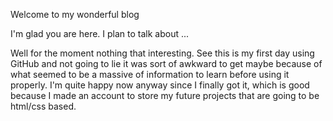 
 Welcome to my wonderful blog
 
 I'm glad you are here. I plan to talk about ... 

Well for the moment nothing that interesting. See this is my first day using GitHub and not going to lie it was sort of awkward to get maybe because of what seemed to be a massive of information to learn before using it properly. I'm quite happy now anyway since I finally got it, which is good because I made an account to store my future projects that are going to be html/css based.
